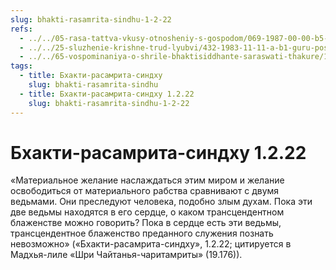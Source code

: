```yaml
---
slug: bhakti-rasamrita-sindhu-1-2-22
refs:
  - ../../05-rasa-tattva-vkusy-otnosheniy-s-gospodom/069-1987-00-00-b5-2-posmertnaya-sudba-putany-iskl.md
  - ../../25-sluzhenie-krishne-trud-lyubvi/432-1983-11-11-a-b1-guru-poslannik-mira-sluzheniya.md
  - ../../65-vospominaniya-o-shrile-bhaktisiddhante-saraswati-thakure/1005-1981-08-18-b3-vysshaya-realnost-ne-mozhet-byt-predmetom-opytov.md
tags:
  - title: Бхакти-расамрита-синдху
    slug: bhakti-rasamrita-sindhu
  - title: Бхакти-расамрита-синдху 1.2.22
    slug: bhakti-rasamrita-sindhu-1-2-22
---
```


# Бхакти-расамрита-синдху 1.2.22

«Материальное желание наслаждаться этим миром и желание освободиться от материального рабства сравнивают с двумя ведьмами. Они преследуют человека, подобно злым духам. Пока эти две ведьмы находятся в его сердце, о каком трансцендентном блаженстве можно говорить? Пока в сердце есть эти ведьмы, трансцендентное блаженство преданного служения познать невозможно» («Бхакти-расамрита-синдху», 1.2.22; цитируется в Мадхья-лиле «Шри Чайтанья-чаритамриты» (19.176)).

